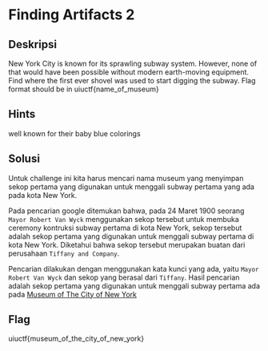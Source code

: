 # Finding Artifacts 2

## Deskripsi
New York City is known for its sprawling subway system. However, none of that would have been possible without modern earth-moving equipment. Find where the first ever shovel was used to start digging the subway. Flag format should be in uiuctf{name_of_museum}

## Hints
well known for their baby blue colorings

## Solusi
Untuk challenge ini kita harus mencari nama museum yang menyimpan sekop pertama yang digunakan untuk menggali subway pertama yang ada pada kota New York.

Pada pencarian google ditemukan bahwa, pada 24 Maret 1900 seorang `Mayor Robert Van Wyck` menggunakan sekop tersebut untuk membuka ceremony kontruksi subway pertama di kota New York, sekop tersebut adalah sekop pertama yang digunakan untuk menggali subway pertama di kota New York.
Diketahui bahwa sekop tersebut merupakan buatan dari perusahaan `Tiffany and Company`.

Pencarian dilakukan dengan menggunakan kata kunci yang ada, yaitu `Mayor Robert Van Wyck` dan sekop yang berasal dari `Tiffany`.
Hasil pencarian adalah sekop pertama yang digunakan untuk menggali subway pertama ada pada [Museum of The City of New York](https://collections.mcny.org/asset-management/2F3XC583Z9IL)

## Flag
uiuctf{museum_of_the_city_of_new_york}